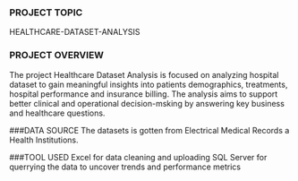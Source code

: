 ### PROJECT TOPIC
HEALTHCARE-DATASET-ANALYSIS

### PROJECT OVERVIEW
The project Healthcare Dataset Analysis is focused on analyzing hospital dataset to gain meaningful insights into patients demographics, treatments, hospital performance and insurance billing. The analysis aims to support better clinical and operational decision-msking by answering key business and healthcare questions.

###DATA SOURCE
The datasets is gotten from Electrical Medical Records a Health Institutions.

###TOOL USED
Excel for data cleaning and uploading SQL Server for querrying the data to uncover trends and performance metrics
